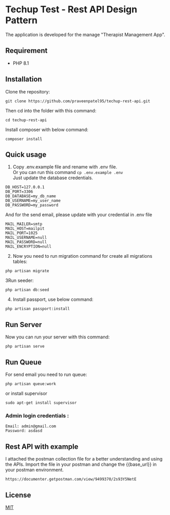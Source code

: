 # Techup Test - Rest API Design Pattern

The application is developed for the manage "Therapist Management App".

## Requirement

- PHP 8.1

## Installation

Clone the repository:

```
git clone https://github.com/praveenpatel95/techup-rest-api.git

```

Then cd into the folder with this command:
```
cd techup-rest-api
```

Install composer with below command:
```
composer install
```


## Quick usage

1. Copy .env.example file and rename with .env file.<br />
   Or you can run this command
   `cp .env.example .env`
   <br />Just update the database credentials.
```
DB_HOST=127.0.0.1
DB_PORT=3306
DB_DATABASE=my_db_name
DB_USERNAME=my_user_name
DB_PASSWORD=my_password
```
And for the send email, please update with your credential in .env file

```
MAIL_MAILER=smtp
MAIL_HOST=mailpit
MAIL_PORT=1025
MAIL_USERNAME=null
MAIL_PASSWORD=null
MAIL_ENCRYPTION=null
```

2. Now you need to run migration command for create all migrations tables:

```
php artisan migrate
```


3Run seeder:

```
php artisan db:seed
```

4. Install passport, use below command:

```
php artisan passport:install
```



## Run Server

Now you can run your server with this command:
```
php artisan serve
```

## Run Queue

For send email you need to run queue:
```
php artisan queue:work
```
or install supervisor
```
sudo apt-get install supervisor
```

### Admin login credentials :
```
Email: admin@gmail.com
Password: asdasd
```


## Rest API with example

I attached the postman collection file for a better understanding and using the APIs.
Import the file in your postman and change the {{base_url}} in your postman environment.

```
https://documenter.getpostman.com/view/9499370/2s93Y5NetE
```


## License

[MIT](https://choosealicense.com/licenses/mit/)
